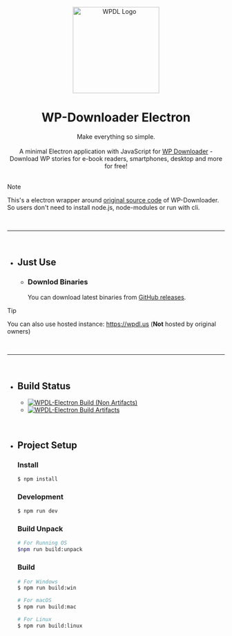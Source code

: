 <p align="center">
  <img src="https://i.ibb.co/2hf5hd0/android-chrome-512x512-modified.png" alt="WPDL Logo" width="200px">
</p>

<h1 align="center">WP-Downloader Electron</h1>

<p align="center">
  Make everything so simple.
  <br/><br/>
  A minimal Electron application with JavaScript for <a href="https://github.com/MaximilianGT500/wp-downloader">WP Downloader</a> - Download WP stories for e-book readers, smartphones, desktop and more for free!
  <br/><br/>
</p>

> [!NOTE]
> This's a electron wrapper around [original source code](https://github.com/MaximilianGT500/wp-downloader) of WP-Downloader. So users don't need to install node.js, node-modules or run with cli.

<br/>

---

<br/>

- ## Just Use

  - ### Downlod Binaries
    You can download latest binaries from [GitHub releases]().

> [!TIP]
> You can also use hosted instance: https://wpdl.us (**Not** hosted by original owners)

<br/>

---

<br/>

- ## Build Status
  - [![WPDL-Electron Build (Non Artifacts)](https://github.com/sipsuru/wp-downloader-electron/actions/workflows/build.yml/badge.svg)](https://github.com/sipsuru/wp-downloader-electron/actions/workflows/build.yml)
  - [![WPDL-Electron Build Artifacts](https://github.com/sipsuru/wp-downloader-electron/actions/workflows/build-artifacts.yml/badge.svg)](https://github.com/sipsuru/wp-downloader-electron/actions/workflows/build-artifacts.yml)

<br/>

- ## Project Setup

  ### Install

  ```bash
  $ npm install
  ```

  ### Development

  ```bash
  $ npm run dev
  ```

  ### Build Unpack

  ```bash
  # For Running OS
  $npm run build:unpack
  ```

  ### Build

  ```bash
  # For Windows
  $ npm run build:win

  # For macOS
  $ npm run build:mac

  # For Linux
  $ npm run build:linux
  ```
